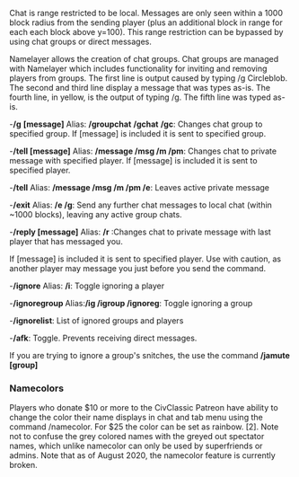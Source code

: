 Chat is range restricted to be local. Messages are only seen within a 1000 
block radius from the sending player (plus an additional block in range for 
each each block above y=100). This range restriction can be bypassed by using 
chat groups or direct messages.

Namelayer allows the creation of chat groups. Chat groups are managed with 
Namelayer which includes functionality for inviting and removing players from 
groups. 
The first line is output caused by typing /g Circleblob. 
The second 
and third line display a message that was types as-is. 
The fourth line, in yellow, is the output of typing /g. The fifth line was typed as-is.  

-**/g** **<group>** **[message]** Alias: **/groupchat** **/gchat** **/gc**: Changes chat 
  group to specified group. If [message] is included it is sent to specified group.    
  
-**/tell <player> [message]** Alias: **/message /msg /m /pm**: 
  Changes chat to private message with specified player. If [message] is included 
  it is sent to specified player.  
  
-**/tell** 	Alias: **/message /msg /m /pm /e**: Leaves active private message  
  
-**/exit** Alias: **/e /g**: Send any further chat messages to local chat 
  (within ~1000 blocks), leaving any active group chats.  
  
-**/reply [message]** Alias: **/r** :Changes chat to private message with last 
  player that has messaged you.   
  
If [message] is included it is sent to specified player. Use with caution, as 
  another player may message you just before you send the command.  
  
-**/ignore** Alias: **/i**: Toggle ignoring a player
  
-**/ignoregroup <group>** Alias:**/ig /igroup /ignoreg**: Toggle ignoring a group  
  
-**/ignorelist**:	List of ignored groups and players  
  
-**/afk**: Toggle. Prevents receiving direct messages.  

If you are trying to ignore a group's snitches, the use the command **/jamute [group]**  
### Namecolors  
Players who donate $10 or more to the CivClassic Patreon have ability to change the color their 
  name displays in chat and tab menu using the command /namecolor. For $25 the color can be 
  set as rainbow. [2]. Note not to confuse the grey colored names with the greyed out spectator
  names, which unlike namecolor can only be used by superfriends or admins. Note that as of 
  August 2020, the namecolor feature is currently broken. 
